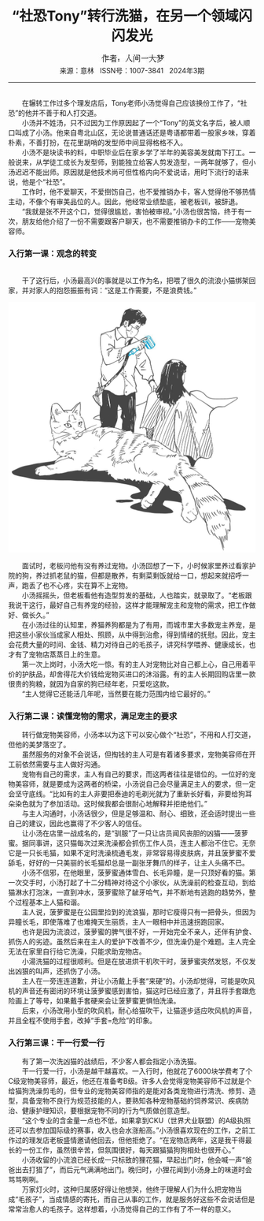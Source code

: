 # <center>“社恐Tony”转行洗猫，在另一个领域闪闪发光</center>

<div align=center><img src="https://raw.githubusercontent.com/leaguecn/magazines/main/img_authors/%25d7%25f7%25d5%25df%25a3%25ba%25c8%25cb%25bc%25e4%25d2%25bb%25b4%25f3%25c3%25ce.jpg"></div>

<center>来源：意林   ISSN号：1007-3841   2024年3期</center>

* * *

<br>　　在辗转工作过多个理发店后，Tony老师小汤觉得自己应该换份工作了，“社恐”的他并不善于和人打交道。  
　　小汤并不姓汤，只不过因为工作原因起了一个“Tony”的英文名字后，被人顺口叫成了小汤。他来自粤北山区，无论说普通话还是粤语都带着一股家乡味，穿着朴素，不善打扮，在花里胡哨的发型师中间显得格格不入。  
　　小汤不是块读书的料，中职毕业后在家乡学了半年的美容美发就南下打工。一般说来，从学徒工成长为发型师，到能独立给客人剪发造型，一两年就够了，但小汤迟迟不能出师。原因就是他技术尚可但性格内向不爱说话，用时下流行的话来说，他是个“社恐”。  
　　工作时，他不爱聊天，不爱捯饬自己，也不爱推销办卡，客人觉得他不够热情主动，不像个有审美品位的人。因此，他经常业绩垫底，被老板训，被辞退。  
　　“我就是张不开这个口，觉得很尴尬，害怕被审视。”小汤也很苦恼，终于有一次，朋友给他介绍了一份不需要跟客户聊天，也不需要推销办卡的工作——宠物美容师。

### 入行第一课：观念的转变

  
<br>　　干了这行后，小汤最高兴的事就是以工作为名，把喂了很久的流浪小猫绑架回家，并对家人的抱怨振振有词：“这是工作需要，不是浪费钱。”

![](https://raw.githubusercontent.com/leaguecn/magazines/main/img/yili20240325-1-l.jpg)

  
　　面试时，老板问他有没有养过宠物。小汤回想了一下，小时候家里养过看家护院的狗，养过抓老鼠的猫，但都是散养，有剩菜剩饭就给一口，想起来就招呼一声，跑丢了也不心疼，实在算不上宠物。  
　　小汤摇摇头，但老板看他有造型剪发的基础，人也踏实，就录取了。“老板跟我说干这行，最好自己有养宠的经验，这样才能理解宠主和宠物的需求，把工作做好、做长久。”  
　　在小汤过往的认知里，养猫养狗都是为了有用，而城市里大多数宠主养宠，是把这些小家伙当成家人相处、照顾，从中得到治愈，得到情绪的抚慰。因此，宠主会花费大量的时间、金钱、精力对待自己的毛孩子，讲究科学喂养、健康成长，也才有了宠物店蒸蒸日上的生意。  
　　第一次上岗时，小汤大吃一惊。有的主人对宠物比对自己都上心，自己用着平价的护肤品，却舍得花大价钱给宠物买进口的沐浴露。有的主人长期回购店里一款很贵的狗粮，就因为自家的狗已经年老，只爱吃这款。  
　　“主人觉得它还能活几年呢，当然要在能力范围内给它最好的。”

### 入行第二课：读懂宠物的需求，满足宠主的要求

  
　　转行做宠物美容师，小汤本以为这下可以安心做个“社恐”，不用和人打交道，但他的美梦落空了。  
　　虽然服务的对象不会说话，但掏钱的主人可是有着诸多要求，宠物美容师在开工前依然需要与主人做好沟通。  
　　宠物有自己的需求，主人有自己的要求，而这两者往往是错位的。一位好的宠物美容师，就是要成为这两者的桥梁，小汤说自己会尽量满足主人的要求，但一定会坚守底线。“比如有的主人非要把泰迪的毛剃光就为了重新长好看，非要给狗耳朵染色就为了参加活动。这时候我都会很耐心地解释并拒绝他们。”  
　　与主人沟通时，小汤话很少，但是足够温和、耐心、细致，还会适时提出一些自己的建议，因此也赢得了不少客人的信任。  
　　让小汤在店里一战成名的，是“驯服”了一只让店员闻风丧胆的凶猫——菠萝蜜。据同事讲，这只猫每次过来洗澡都会抓伤工作人员，连主人都治不住它。无奈它是一只长毛猫，如果不定时洗澡梳通毛发，非常容易得皮肤病，并且菠萝蜜不爱舔毛，好好的一只美丽的长毛猫却总是一副张牙舞爪的样子，让主人头痛不已。  
　　小汤不信邪，在他眼里，菠萝蜜通体雪白、长毛异瞳，是一只顶好看的猫。第一次交手时，小汤打起了十二分精神对待这个小家伙，从洗澡前的检查互动，到给猫淋水打泡沫，一直到冲水，菠萝蜜除了龇牙哈气，并不断地有逃跑的趋势外，整个过程基本上人猫和谐。  
　　主人说，菠萝蜜是在公园里捡到的流浪猫，那时它瘦得只有一把骨头，但因为异瞳长毛，即使落难了也难掩天生丽质，主人一眼相中并迅速拐跑回家。  
　　也许是因为流浪过，菠萝蜜的脾气很不好，一开始完全不亲人，还伴有护食、抓伤人的劣迹。虽然后来在主人的爱护下改善不少，但洗澡仍是个难题。主人完全无法在家里自行给它洗澡，只能求助宠物店。  
　　小湯洗猫的过程很顺利。但是在放进烘干机吹干时，菠萝蜜突然发怒，不仅发出凶狠的叫声，还抓伤了小汤。  
　　主人在一旁连连道歉，并让小汤戴上手套“来硬”的。小汤却觉得，可能是吹风机的声音还有密闭的环境让菠萝蜜感到害怕，猫这时已经应激了，并且将手套跟危险画上了等号，如果戴手套硬来会让菠萝蜜更惧怕洗澡。  
　　后来，小汤改用小型的吹风机，耐心给猫吹干，让猫逐步适应吹风机的声音，并且全程不使用手套，改掉“手套=危险”的印象。

### 入行第三课：干一行爱一行

  
　　有了第一次洗凶猫的战绩后，不少客人都会指定小汤洗猫。  
　　干一行爱一行，小汤是越干越喜欢。一入行时，他就花了6000块学费考了个C级宠物美容师，最近，他还在准备考B级。许多人会觉得宠物美容师不过就是个给猫狗洗澡剪毛的，但专业的宠物美容师指的是能对各类宠物进行清洗、修剪、造型，具备宠物不良行为规范技能的人，要熟知各种宠物基础的饲养常识、疾病防治、健康护理知识，要根据宠物不同的行为气质做创意造型。  
　　“这个专业的含金量一点也不低，如果拿到CKU（世界犬业联盟）的A级执照还可以去参加国际级的赛事，收入也会水涨船高。”小汤很喜欢现在的工作，之前工作过的理发店老板盛情邀请他回去，但他拒绝了。“在宠物店两年，这是我干得最长的一份工作，虽然很辛苦，但氛围很好，每天跟猫猫狗狗相处也很开心。”  
　　小汤收留的小流浪已经长成一只标致的狸花猫，早起出门时，他会喊一声“爸爸出去打猎了”，而后元气满满地出门。晚归时，小狸花闻到小汤身上的味道时会骂骂咧咧。  
　　万家灯火时，这种归属感好得让他想哭，他终于理解人们为什么把宠物当成“毛孩子”，当成情感的寄托，而自己从事的工作，就是服务好这些不会说话但是常常治愈人的毛孩子。这样想着，小汤觉得自己的工作有了不一样的意义。
